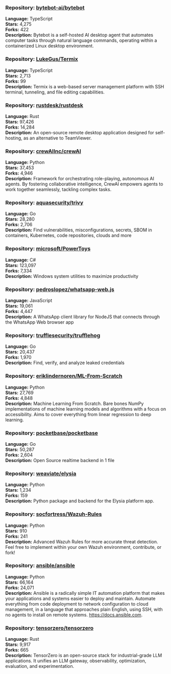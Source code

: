 ### **Repository:** [bytebot-ai/bytebot](https://github.com/bytebot-ai/bytebot)

**Language:** TypeScript  
**Stars:** 4,275  
**Forks:** 422  
**Description:** Bytebot is a self-hosted AI desktop agent that automates computer tasks through natural language commands, operating within a containerized Linux desktop environment.

### **Repository:** [LukeGus/Termix](https://github.com/LukeGus/Termix)

**Language:** TypeScript  
**Stars:** 2,713  
**Forks:** 99  
**Description:** Termix is a web-based server management platform with SSH terminal, tunneling, and file editing capabilities.

### **Repository:** [rustdesk/rustdesk](https://github.com/rustdesk/rustdesk)

**Language:** Rust  
**Stars:** 97,426  
**Forks:** 14,284  
**Description:** An open-source remote desktop application designed for self-hosting, as an alternative to TeamViewer.

### **Repository:** [crewAIInc/crewAI](https://github.com/crewAIInc/crewAI)

**Language:** Python  
**Stars:** 37,453  
**Forks:** 4,946  
**Description:** Framework for orchestrating role-playing, autonomous AI agents. By fostering collaborative intelligence, CrewAI empowers agents to work together seamlessly, tackling complex tasks.

### **Repository:** [aquasecurity/trivy](https://github.com/aquasecurity/trivy)

**Language:** Go  
**Stars:** 28,280  
**Forks:** 2,706  
**Description:** Find vulnerabilities, misconfigurations, secrets, SBOM in containers, Kubernetes, code repositories, clouds and more

### **Repository:** [microsoft/PowerToys](https://github.com/microsoft/PowerToys)

**Language:** C#  
**Stars:** 123,097  
**Forks:** 7,334  
**Description:** Windows system utilities to maximize productivity

### **Repository:** [pedroslopez/whatsapp-web.js](https://github.com/pedroslopez/whatsapp-web.js)

**Language:** JavaScript  
**Stars:** 19,061  
**Forks:** 4,447  
**Description:** A WhatsApp client library for NodeJS that connects through the WhatsApp Web browser app

### **Repository:** [trufflesecurity/trufflehog](https://github.com/trufflesecurity/trufflehog)

**Language:** Go  
**Stars:** 20,437  
**Forks:** 1,970  
**Description:** Find, verify, and analyze leaked credentials

### **Repository:** [eriklindernoren/ML-From-Scratch](https://github.com/eriklindernoren/ML-From-Scratch)

**Language:** Python  
**Stars:** 27,769  
**Forks:** 4,848  
**Description:** Machine Learning From Scratch. Bare bones NumPy implementations of machine learning models and algorithms with a focus on accessibility. Aims to cover everything from linear regression to deep learning.

### **Repository:** [pocketbase/pocketbase](https://github.com/pocketbase/pocketbase)

**Language:** Go  
**Stars:** 50,287  
**Forks:** 2,604  
**Description:** Open Source realtime backend in 1 file

### **Repository:** [weaviate/elysia](https://github.com/weaviate/elysia)

**Language:** Python  
**Stars:** 1,234  
**Forks:** 159  
**Description:** Python package and backend for the Elysia platform app.

### **Repository:** [socfortress/Wazuh-Rules](https://github.com/socfortress/Wazuh-Rules)

**Language:** Python  
**Stars:** 910  
**Forks:** 241  
**Description:** Advanced Wazuh Rules for more accurate threat detection. Feel free to implement within your own Wazuh environment, contribute, or fork!

### **Repository:** [ansible/ansible](https://github.com/ansible/ansible)

**Language:** Python  
**Stars:** 66,164  
**Forks:** 24,071  
**Description:** Ansible is a radically simple IT automation platform that makes your applications and systems easier to deploy and maintain. Automate everything from code deployment to network configuration to cloud management, in a language that approaches plain English, using SSH, with no agents to install on remote systems. https://docs.ansible.com.

### **Repository:** [tensorzero/tensorzero](https://github.com/tensorzero/tensorzero)

**Language:** Rust  
**Stars:** 9,917  
**Forks:** 665  
**Description:** TensorZero is an open-source stack for industrial-grade LLM applications. It unifies an LLM gateway, observability, optimization, evaluation, and experimentation.

